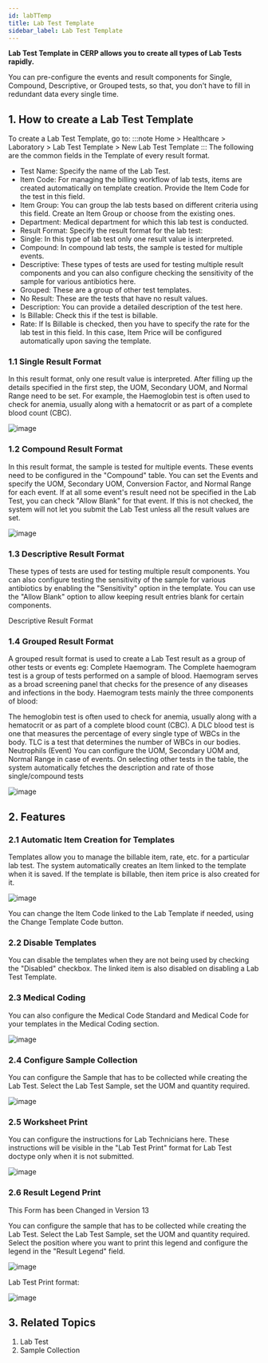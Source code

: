 ```yaml
---
id: labTTemp
title: Lab Test Template
sidebar_label: Lab Test Template
---
```


**Lab Test Template in CERP allows you to create all types of Lab Tests rapidly.**

You can pre-configure the events and result components for Single, Compound, Descriptive, or Grouped tests, so that, you don't have to fill in redundant data every single time.

## 1. How to create a Lab Test Template

To create a Lab Test Template, go to:
:::note
Home > Healthcare > Laboratory > Lab Test Template > New Lab Test Template
:::
The following are the common fields in the Template of every result format.

- Test Name: Specify the name of the Lab Test.
- Item Code: For managing the billing workflow of lab tests, items are created automatically on template creation. Provide the Item Code for the test in this field.
- Item Group: You can group the lab tests based on different criteria using this field. Create an Item Group or choose from the existing ones.
- Department: Medical department for which this lab test is conducted.
- Result Format: Specify the result format for the lab test:
- Single: In this type of lab test only one result value is interpreted.
- Compound: In compound lab tests, the sample is tested for multiple events.
- Descriptive: These types of tests are used for testing multiple result components and you can also configure checking the sensitivity of the sample for various antibiotics here.
- Grouped: These are a group of other test templates.
- No Result: These are the tests that have no result values.
- Description: You can provide a detailed description of the test here.
- Is Billable: Check this if the test is billable.
- Rate: If Is Billable is checked, then you have to specify the rate for the lab test in this field. In this case, Item Price will be configured automatically upon saving the template.

### 1.1 Single Result Format

In this result format, only one result value is interpreted. After filling up the details specified in the first step, the UOM, Secondary UOM, and Normal Range need to be set. For example, the Haemoglobin test is often used to check for anemia, usually along with a hematocrit or as part of a complete blood count (CBC).

![image](images/image.jpg)

### 1.2 Compound Result Format

In this result format, the sample is tested for multiple events. These events need to be configured in the "Compound" table. You can set the Events and specify the UOM, Secondary UOM, Conversion Factor, and Normal Range for each event. If at all some event's result need not be specified in the Lab Test, you can check "Allow Blank" for that event. If this is not checked, the system will not let you submit the Lab Test unless all the result values are set.

![image](images/image.jpg)

### 1.3 Descriptive Result Format

These types of tests are used for testing multiple result components. You can also configure testing the sensitivity of the sample for various antibiotics by enabling the "Sensitivity" option in the template. You can use the "Allow Blank" option to allow keeping result entries blank for certain components.

Descriptive Result Format

### 1.4 Grouped Result Format

A grouped result format is used to create a Lab Test result as a group of other tests or events eg: Complete Haemogram. The Complete haemogram test is a group of tests performed on a sample of blood. Haemogram serves as a broad screening panel that checks for the presence of any diseases and infections in the body. Haemogram tests mainly the three components of blood:

The hemoglobin test is often used to check for anemia, usually along with a hematocrit or as part of a complete blood count (CBC).
A DLC blood test is one that measures the percentage of every single type of WBCs in the body.
TLC is a test that determines the number of WBCs in our bodies.
Neutrophils (Event)
You can configure the UOM, Secondary UOM and, Normal Range in case of events. On selecting other tests in the table, the system automatically fetches the description and rate of those single/compound tests

![image](images/image.jpg)

## 2. Features

### 2.1 Automatic Item Creation for Templates

Templates allow you to manage the billable item, rate, etc. for a particular lab test. The system automatically creates an Item linked to the template when it is saved. If the template is billable, then item price is also created for it.

![image](images/image.jpg)

You can change the Item Code linked to the Lab Template if needed, using the Change Template Code button.

### 2.2 Disable Templates

You can disable the templates when they are not being used by checking the "Disabled" checkbox. The linked item is also disabled on disabling a Lab Test Template.

### 2.3 Medical Coding

You can also configure the Medical Code Standard and Medical Code for your templates in the Medical Coding section.

![image](images/image.jpg)

### 2.4 Configure Sample Collection

You can configure the Sample that has to be collected while creating the Lab Test. Select the Lab Test Sample, set the UOM and quantity required.

![image](images/image.jpg)

### 2.5 Worksheet Print

You can configure the instructions for Lab Technicians here. These instructions will be visible in the "Lab Test Print" format for Lab Test doctype only when it is not submitted.

![image](images/image.jpg)

### 2.6 Result Legend Print

This Form has been Changed in Version 13

You can configure the sample that has to be collected while creating the Lab Test. Select the Lab Test Sample, set the UOM and quantity required. Select the position where you want to print this legend and configure the legend in the "Result Legend" field.

![image](images/image.jpg)

Lab Test Print format:

![image](images/image.jpg)

## 3. Related Topics

1. Lab Test
1. Sample Collection
